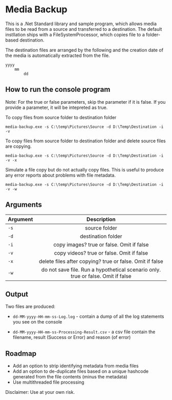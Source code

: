 # Media Backup

This is a .Net Standard library and sample program, which allows media files to be read from a source and transferred to a destination.
The default instllation ships with a FileSystemProcessor, which copies file to a folder-based destination.

The destination files are arranged by the following and the creation date of the media is automatically extracted from the file.
```
yyyy
	mm
		dd
```

## How to run the console program

Note: For the true or false parameters, skip the parameter if it is false. If you provide a parameter, it will be intepreted as true.

To copy files from source folder to destination folder
```
media-backup.exe -s C:\temp\Pictures\Source -d D:\Temp\Destination -i -v 
```

To copy files from source folder to destination folder and delete source files are copying.
```
media-backup.exe -s C:\temp\Pictures\Source -d D:\Temp\Destination -i -v -x
```

Simulate a file copy but do not actually copy files. This is useful to produce any error reports about problems with file metadata.
```
media-backup.exe -s C:\temp\Pictures\Source -d D:\Temp\Destination -i -v -w
```

## Arguments
| Argument        | Description |
| ------------- |:-------------:|
| `-s`          | source folder  |
| `-d`          | destination folder |
| `-i`          | copy images? true or false. Omit if false |
| `-v`          | copy videos? true or false. Omit if false |
| `-x`		    | delete files after copying? true or false. Omit if false |
| `-w`			| do not save file. Run a hypothetical scenario only. true or false. Omit if false |

## Output
Two files are produced:

* `dd-MM-yyyy-HH-mm-ss-Log.log` - contain a dump of all the log statements you see on the console

* `dd-MM-yyyy-HH-mm-ss-Processing-Result.csv` - a csv file contain the filename, result (Success or Error) and reason (of error)

## Roadmap

* Add an option to strip identifying metadata from media files
* Add an option to de-duplicate files based on a unique hashcode generated from the file contents (minus the metadata)
* Use multithreaded file processing

Disclaimer: Use at your own risk.